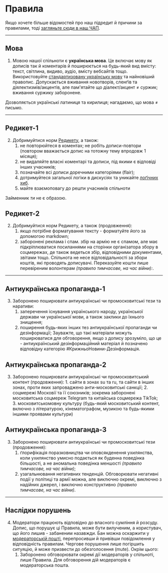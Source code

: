 # Правила

Якщо хочете більше відомостей про наш підредит й причини за правилами, тоді [загляньте сюди в наш ЧАП](/r/ukraine_ua/wiki/faq).

***

## Мова

1. Мовою нашої спільноти є **українська мова**. Це включає мову як дописів так й коментарів й поширюється на будь-який вид вмісту: текст, світлина, видиво, аудіо, вмісту вебсайтів тощо. Використовуйте [стандартизовану українську мову](https://w.wiki/8w7f) та найновіший правопис. Допускається вживання новотворів, сленґів та діялектизмів/акцентів, але пам'ятайте що діалект/акцент ≠ суржик; вживання суржику заборонене.

Дозволяється українські латиниця та кирилиця; нагадаємо, що мова ≠ письмо.

***

## Редикет-1

2. Добримуйтися норм [Редикету](t.ly/z2AGx ), а також:
   1. не повторюйтеся в коментах; не робіть дописи-повтори (повтором вважається допис на тотожну тему впродовж 1 місяця);
   2. не видаляйте власні коментарі та дописи, під якими є відповіді інших учасників;
   3. позначайте всі дописи доречними категоріями (flair);
   4. дотримуйтеся загальної логіки в дискусіях та уникайте [лоґічних хиб](https://w.wiki/8w8A).
   5. майте взаємоповагу до решти учасників спільноти

Займенник _ти_ не є образою.

## Редикет-2

2. Добримуйтися норм Редикету, а також (продовження):
    1. якщо потрібне форматування тексту - форматуйте його за допомогою markdown;
    2. заборонені реклама і спам. збір на армію не є спамом, але має підкріплюватися посиланнями на сторінки організатора збору в соцмережах, де також ведеться збір, відповідними документами, звітами тощо. Спільнота не несе відповідальності за збори коштів, які проводять дописувачі. Переказуйте кошти лише перевіреним волонтерам _(правило тимчасове, на час війни):_.

***

## Антиукраїнська пропаганда-1

3. Заборонено поширювати антиукраїнські чи промосковитські тези та наративи: 
    1. заперечення існування українського народу, української держави чи української мови, а також заклики до їхнього знищення;
    2. поширення будь-яких інших тез антиукраїнської пропаганди чи дезінформації; Зауважте, що такі матеріали можуть поширюватися для обговорення, якщо з допису зрозуміло, що це - антиукраїнський дезінформаційний матеріал й позначено відповідну категорію #КрижньоНовини-Дезінформація.

## Антиукраїнська пропаганда-2
  3. Заборонено поширювати антиукраїнські чи промосковитський контент (продовження): 
    1. сайти в зонах su та ru, та сайти в інших зонах, проти яких запроваджено анти-московитські санкції;
    2. соцмережі Московії та її союзників; зокрема заборонені московитська соцмереж Telegram та китайська соцмережа TikTok;
    3. московитськомовну культуру (будь-який московитський контент, включно з літературою, кінематографом, музикою та будь-якими іншими проявами культури)
        
## Антиукраїнська пропаганда-3
  3. Заборонено поширювати антиукраїнські чи промосковитські тези (продовження):     
     1. ґлорифікація поразковництва чи оповсякденення ухилянства, коли ухилянство умисно подається як буденна поведінка більшості, а не аномальна поведінка меншості _(правило тимчасове, на час війни)_;
     2. узагальнювання негативних тенденцій. Обговорювати негативні події у політиці та армії можна, але виключно окремі, виключно з надійних джерел, і виключно конструктивно _(правило тимчасове, на час війни)_.

***

## Наслідки порушень

4. Модератори працюють відповідно до власного сумління й розсуду. Допис, що порушує ці Правила, може бути вилученим, а користувач, що його лишив - забаненим назавжди. Бан можна оскаржити у [модераторській пошті](/message/compose/?to=/r/Ukraine_UA), перепросивши й привівши повідомлення у відповідність правилам. Чергове порушення лише погіршить ситуяцію, й може призвести до обезголосення (mute). Окрім цього:
    1. Заборонено обговорювати окремі дії модераторів у спільноті, лише Правила. Для обговорення дій модераторів є модераторська пошта.
    
